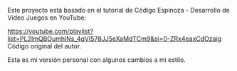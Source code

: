 Este proyecto está basado en el tutorial de Código Espinoza - Desarrollo de Video Juegos en YouTube:

https://youtube.com/playlist?list=PL2ImQBOumhlNs_4qVI578JJ5eXaMdTCm9&si=0-ZRx4eaxCdOzaig
Código original del autor. 

Esta es mi versión personal con algunos cambios a mi estilo.
